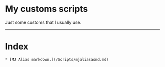 # My customs scripts
Just some customs that I usually use.


---
# Index
	* [MJ Alias markdown.](/Scripts/mjaliasasmd.md)